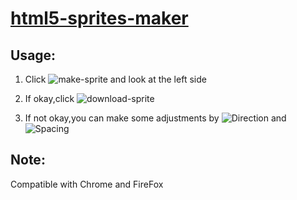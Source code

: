 # [html5-sprites-maker](https://xianshenglu.github.io/html5/html5-sprites-maker/index.html)

## Usage:

1.  Click ![make-sprite](https://xianshenglu.github.io/html5/html5-sprites-maker/images/make-sprite.png) and look at the left side

2.  If okay,click ![download-sprite](https://xianshenglu.github.io/html5/html5-sprites-maker/images/download-sprite.png)

3.  If not okay,you can make some adjustments by ![Direction](https://xianshenglu.github.io/html5/html5-sprites-maker/images/direction.png) and ![Spacing](https://xianshenglu.github.io/html5/html5-sprites-maker/images/spacing.png)

## Note:

Compatible with Chrome and FireFox
